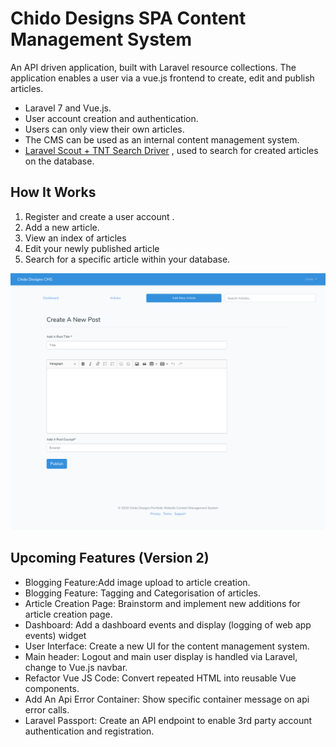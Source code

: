 # Chido Designs SPA Content Management System

An API driven application, built with Laravel resource collections. The application enables a user via a vue.js frontend to create, edit and publish articles. 

- Laravel 7 and Vue.js.
- User account creation and authentication.
- Users can only view their own articles. 
- The CMS can be used as an internal content management system.
- [Laravel Scout + TNT Search Driver](https://github.com/teamtnt/laravel-scout-tntsearch-driver "TNT Search Drive") , used to search for created articles on the database.

## How It Works
1. Register and create a user account .
2. Add a new article.
3. View an index of articles 
4. Edit your newly published article 
5. Search for a specific article within your database.

![alt text][logo]

[logo]: https://raw.githubusercontent.com/chidoukaigwe/chidodesigsappCMS/master/chido-designs-cms-screenshot.png "App Screenshot"

## Upcoming Features (Version 2)
  - Blogging Feature:Add image upload to article creation.
  - Blogging Feature: Tagging and Categorisation of articles.
  - Article Creation Page: Brainstorm and implement new additions for article creation page.
  - Dashboard: Add a dashboard events and display (logging of web app events) widget
  - User Interface: Create a new UI for the content management system.
  - Main header: Logout and main user display is handled via Laravel, change to Vue.js navbar.
  - Refactor Vue JS Code: Convert repeated HTML into reusable Vue components.
  - Add An Api Error Container: Show specific container message on api error calls.
  - Laravel Passport: Create an API endpoint to enable 3rd party account authentication and registration.
           

